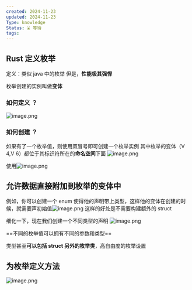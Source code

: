 ```yaml
---
created: 2024-11-23
updated: 2024-11-23
Type: knowledge
Status: ⌛️ 等待
tags:
---
```

## Rust 定义枚举


定义：类似 java 中的枚举
但是，**性能极其强悍**

枚举创建的实例叫做**变体**


### 如何定义 ？
![image.png](https://obsidian-pic-1317906728.cos.ap-nanjing.myqcloud.com/obsidian/20241201012359.png)


### 如何创建 ？
如果有了一个枚举值，则使用双冒号即可创建一个枚举实例
其中枚举的变体（V 4,V 6）都位于其标识符所在的**命名空间**下面
![image.png](https://obsidian-pic-1317906728.cos.ap-nanjing.myqcloud.com/obsidian/20241201012652.png)


使用![image.png](https://obsidian-pic-1317906728.cos.ap-nanjing.myqcloud.com/obsidian/20241201013216.png)

## 允许数据直接附加到枚举的变体中

例如，你可以创建一个 enum 使得他的声明带上类型，这样他的变体在创建的时候，就需要声初始值![image.png](https://obsidian-pic-1317906728.cos.ap-nanjing.myqcloud.com/obsidian/20241201013544.png)
这样的好处是不需要构建额外的 struct


细化一下，现在我们创建一个不同类型的声明
![image.png](https://obsidian-pic-1317906728.cos.ap-nanjing.myqcloud.com/obsidian/20241201013735.png)

==不同的枚举值可以拥有不同的参数和类型==

类型甚至**可以包括 struct 另外的枚举类**，高自由度的枚举设置

## 为枚举定义方法
![image.png](https://obsidian-pic-1317906728.cos.ap-nanjing.myqcloud.com/obsidian/20241201014306.png)
